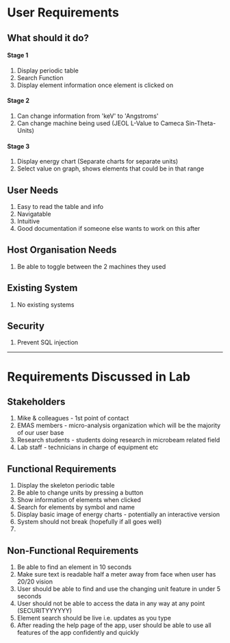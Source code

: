 # User Requirements

## What should it do?
#### Stage 1
1. Display periodic table
1. Search Function
1. Display element information once element is clicked on

#### Stage 2
1. Can change information from 'keV' to 'Angstroms'
1. Can change machine being used (JEOL L-Value to Cameca Sin-Theta-Units)

#### Stage 3
1. Display energy chart (Separate charts for separate units)
1. Select value on graph, shows elements that could be in that range


## User Needs
1. Easy to read the table and info
1. Navigatable
1. Intuitive
1. Good documentation if someone else wants to work on this after

## Host Organisation Needs
1. Be able to toggle between the 2 machines they used

## Existing System
1. No existing systems

## Security
1. Prevent SQL injection

***

# Requirements Discussed in Lab

## Stakeholders
1. Mike & colleagues - 1st point of contact
2. EMAS members - micro-analysis organization which will be the majority of our user base
3. Research students - students doing research in microbeam related field
4. Lab staff - technicians in charge of equipment etc

## Functional Requirements
1. Display the skeleton periodic table
1. Be able to change units by pressing a button
1. Show information of elements when clicked
1. Search for elements by symbol and name
1. Display basic image of energy charts - potentially an interactive version
1. System should not break (hopefully if all goes well)
1.

## Non-Functional Requirements
1. Be able to find an element in 10 seconds
1. Make sure text is readable half a meter away from face when user has 20/20 vision
1. User should be able to find and use the changing unit feature in under 5 seconds
1. User should not be able to access the data in any way at any point (SECURITYYYYYY)
1. Element search should be live i.e. updates as you type
1. After reading the help page of the app, user should be able to use all features of the app confidently and quickly
